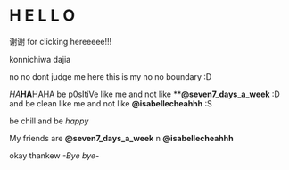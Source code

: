 # H E L L O
谢谢 for clicking hereeeee!!!

konnichiwa dajia 

no no dont judge me here this is my no no boundary :D 

_HA_**HA**HAHA be p0sItiVe like me and not like ****@seven7_days_a_week** :D and be clean like me and not like **@isabellecheahhh** :S 

be chill and be _happy_

My friends are **@seven7_days_a_week** n **@isabellecheahhh**

okay thankew _-Bye bye-_
